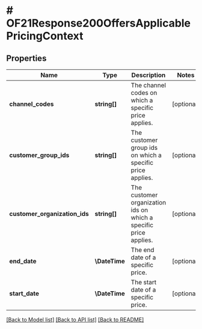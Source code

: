 # # OF21Response200OffersApplicablePricingContext

## Properties

Name | Type | Description | Notes
------------ | ------------- | ------------- | -------------
**channel_codes** | **string[]** | The channel codes on which a specific price applies. | [optional]
**customer_group_ids** | **string[]** | The customer group ids on which a specific price applies. | [optional]
**customer_organization_ids** | **string[]** | The customer organization ids on which a specific price applies. | [optional]
**end_date** | **\DateTime** | The end date of a specific price. | [optional]
**start_date** | **\DateTime** | The start date of a specific price. | [optional]

[[Back to Model list]](../../README.md#models) [[Back to API list]](../../README.md#endpoints) [[Back to README]](../../README.md)
